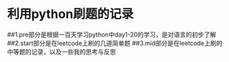 # 利用python刷题的记录
##1.pre部分是根据一百天学习python中day1-20的学习，是对语言的初步了解
##2.start部分是在leetcode上刷的几道简单题
##3.mid部分是在leetcode上刷的中等题的记录，以及一些我的思考与反思
